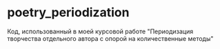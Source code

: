 # poetry_periodization
Код, использованный в моей курсовой работе "Периодизация творчества отдельного автора с опорой на количественные методы"
